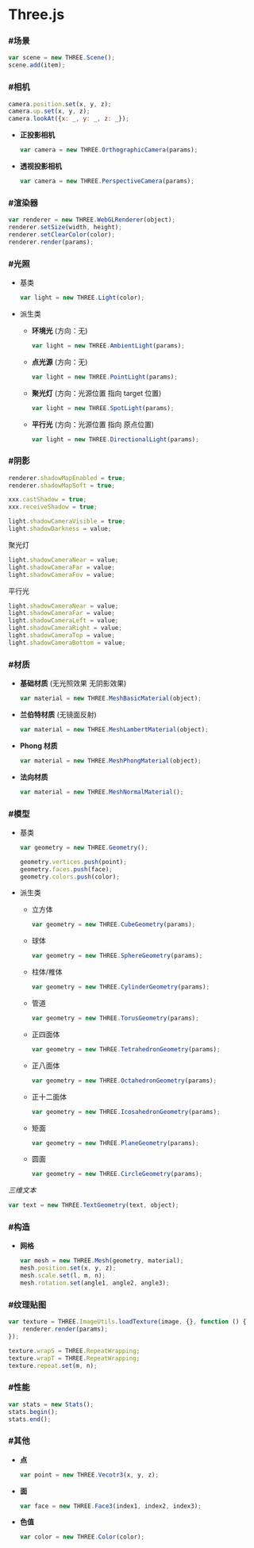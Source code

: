 # Three.js #

### #场景 ###

```javascript
var scene = new THREE.Scene();
scene.add(item);
```

### #相机 ###

```javascript
camera.position.set(x, y, z);
camera.up.set(x, y, z);
camera.lookAt({x: _, y: _, z: _});
```

+ __正投影相机__

    ```javascript
    var camera = new THREE.OrthographicCamera(params);
    ```
+ __透视投影相机__

    ```javascript
    var camera = new THREE.PerspectiveCamera(params);
    ```

### #渲染器 ###

```javascript
var renderer = new THREE.WebGLRenderer(object);
renderer.setSize(width, height);
renderer.setClearColor(color);
renderer.render(params);
```

### #光照 ###
+ 基类

    ```javascript
    var light = new THREE.Light(color);
    ```
+ 派生类
    + __环境光__ (方向：无)
    
        ```javascript
        var light = new THREE.AmbientLight(params);
        ```
    + __点光源__ (方向：无)
    
        ```javascript
        var light = new THREE.PointLight(params);
        ```
    + __聚光灯__ (方向：光源位置 指向 target 位置)
        
        ```javascript
        var light = new THREE.SpotLight(params);
        ```
    + __平行光__ (方向：光源位置 指向 原点位置)
    
        ```javascript
        var light = new THREE.DirectionalLight(params);
        ```

### #阴影 ###

```javascript
renderer.shadowMapEnabled = true;
renderer.shadowMapSoft = true;

xxx.castShadow = true;
xxx.receiveShadow = true;

light.shadowCameraVisible = true;
light.shadowDarkness = value;
```

聚光灯
```javascript
light.shadowCameraNear = value;
light.shadowCameraFar = value;
light.shadowCameraFov = value;
```

平行光
```javascript
light.shadowCameraNear = value;
light.shadowCameraFar = value;
light.shadowCameraLeft = value;
light.shadowCameraRight = value;
light.shadowCameraTop = value;
light.shadowCameraBottom = value;
```

### #材质 ###
+ __基础材质__ (无光照效果 无阴影效果)

    ```javascript
    var material = new THREE.MeshBasicMaterial(object);
    ```
+ __兰伯特材质__ (无镜面反射)

    ```javascript
    var material = new THREE.MeshLambertMaterial(object);
    ```
+ __Phong 材质__

    ```javascript
    var material = new THREE.MeshPhongMaterial(object);
    ```
+ __法向材质__

    ```javascript
    var material = new THREE.MeshNormalMaterial();
    ```

### #模型 ###
+ 基类

    ```javascript
    var geometry = new THREE.Geometry();
    
    geometry.vertices.push(point);
    geometry.faces.push(face);
    geometry.colors.push(color);
    ```
+ 派生类
    + 立方体
    
        ```javascript
        var geometry = new THREE.CubeGeometry(params);
        ```
    + 球体
    
        ```javascript
        var geometry = new THREE.SphereGeometry(params);
        ```
    + 柱体/椎体
        
        ```javascript
        var geometry = new THREE.CylinderGeometry(params);
        ```
    + 管道
    
        ```javascript
        var geometry = new THREE.TorusGeometry(params);
        ```
    + 正四面体
    
        ```javascript
        var geometry = new THREE.TetrahedronGeometry(params);
        ```
    + 正八面体
    
        ```javascript
        var geometry = new THREE.OctahedronGeometry(params);
        ```
    + 正十二面体
        
        ```javascript
        var geometry = new THREE.IcosahedronGeometry(params);
        ```
    + 矩面
    
        ```javascript
        var geometry = new THREE.PlaneGeometry(params);
        ```
    + 圆面
    
        ```javascript
        var geometry = new THREE.CircleGeometry(params);
        ```
    
_三维文本_
```javascript
var text = new THREE.TextGeometry(text, object);
```

### #构造 ###
+ __网格__

    ```javascript
    var mesh = new THREE.Mesh(geometry, material);
    mesh.position.set(x, y, z);
    mesh.scale.set(l, m, n);
    mesh.rotation.set(angle1, angle2, angle3);
    ```

### #纹理贴图 ###

```javascript
var texture = THREE.ImageUtils.loadTexture(image, {}, function () {
    renderer.render(params);
});

texture.wrapS = THREE.RepeatWrapping;
texture.wrapT = THREE.RepeatWrapping;
texture.repeat.set(m, n);
```

### #性能 ###

```javascript
var stats = new Stats();
stats.begin();
stats.end();
```

### #其他 ###
+ __点__

    ```javascript
    var point = new THREE.Vecotr3(x, y, z);
    ```
+ __面__

    ```javascript
    var face = new THREE.Face3(index1, index2, index3);
    ```
+ __色值__

    ```javascript
    var color = new THREE.Color(color);
    ```